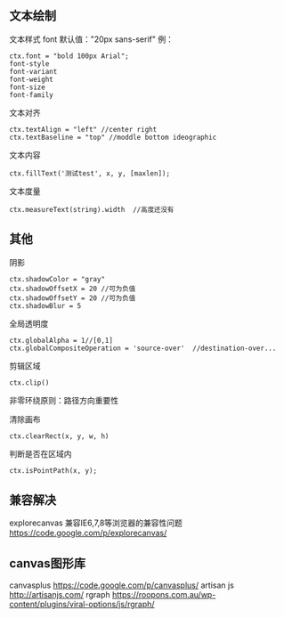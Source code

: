 

## 文本绘制
文本样式
font 
默认值："20px sans-serif"
例：
```
ctx.font = "bold 100px Arial";
font-style 
font-variant 
font-weight 
font-size 
font-family
```

文本对齐
```
ctx.textAlign = "left" //center right
ctx.textBaseline = "top" //moddle bottom ideographic
```

文本内容
```
ctx.fillText('测试test', x, y, [maxlen]);
```

文本度量
```
ctx.measureText(string).width  //高度还没有
```

## 其他
阴影
```
ctx.shadowColor = "gray"
ctx.shadowOffsetX = 20 //可为负值
ctx.shadowOffsetY = 20 //可为负值
ctx.shadowBlur = 5
```

全局透明度
```
ctx.globalAlpha = 1//[0,1]
ctx.globalCompositeOperation = 'source-over'  //destination-over...
```

剪辑区域
```
ctx.clip()
```

非零环绕原则：路径方向重要性

清除画布
```
ctx.clearRect(x, y, w, h)
```

判断是否在区域内
```
ctx.isPointPath(x, y);
```

## 兼容解决
explorecanvas 兼容IE6,7,8等浏览器的兼容性问题
https://code.google.com/p/explorecanvas/

## canvas图形库
canvasplus https://code.google.com/p/canvasplus/
artisan js http://artisanjs.com/
rgraph https://roopons.com.au/wp-content/plugins/viral-options/js/rgraph/




